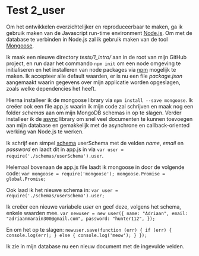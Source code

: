 # Test 2_user #

Om het ontwikkelen overzichtelijker en reproduceerbaar te maken, ga ik gebruik maken van de Javascript run-time environment [Node.js](https://nodejs.org/en/). Om met de database te verbinden in Node.js zal ik gebruik maken van de tool [Mongoose](https://www.npmjs.com/package/mongoose).

Ik maak een nieuwe directory *tests/1_intro/* aan in de root van mijn GitHub project, en run daar het commando `npm init` om een node omgeving te initialiseren en het installeren van node packages via [npm](https://www.npmjs.com/) mogelijk te maken. Ik accepteer alle default waarden, er is nu een file *package.json* aangemaakt waarin gegevens over mijn applicatie worden opgeslagen, zoals welke dependencies het heeft.

Hierna installeer ik de mongoose library via `npm install --save mongoose`. Ik creëer ook een file app.js waarin ik mijn code zal schrijven en maak nog een folder *schemas* aan om mijn MongoDB schemas in op te slagen. Verder installeer ik de [async](https://www.npmjs.com/package/async) library om snel veel documenten te kunnen toevoegen aan mijn database en gemakkelijk met de asynchrone en callback-oriented werking van Node.js te werken.

Ik schrijf een simpel [schema](https://github.com/AdrianMrn/Research-MongoDB/blob/master/tests/2_user/schemas/userSchema.js) userSchema met de velden *name*, *email* en *password* en laadt dit in app.js in via `var user = require('./schemas/userSchema').user`.

Helemaal bovenaan de app.js file laadt ik mongoose in door de volgende code:
`var mongoose = require('mongoose');
mongoose.Promise = global.Promise;`

Ook laad ik het nieuwe schema in:
`var user = require('./schemas/userSchema').user;`

Ik creëer een nieuwe variabele *user* en geef deze, volgens het schema, enkele waarden mee.
`var newuser = new user({
    name: "Adriaan",
    email: "adriaanmarain300@gmail.com",
    password: "hunter112",
});`

En om het op te slagen:
`newuser.save(function (err) {
    if (err) {
        console.log(err);
    } else {
        console.log('meow');
    }
});`

Ik zie in mijn database nu een nieuw document met de ingevulde velden.
